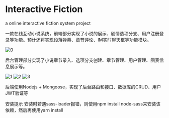# Interactive Fiction

a online interactive fiction system project

一款在线互动小说系统，前端部分实现了小说的展示、剧情选项分支、用户注册登录等功能。预计还将实现段落弹幕、章节评论、IM实时聊天框等功能模块。

![0](https://user-images.githubusercontent.com/26785115/138582270-a6e071f3-5894-44fe-a80e-0d482f90d8b9.png)


后台管理部分实现了小说章节录入、选项分支创建、章节管理、用户管理、图表信息展示等。

![1](https://user-images.githubusercontent.com/26785115/138582282-769f3db3-0d69-4c0a-9532-e13cbd5780aa.png)
![2](https://user-images.githubusercontent.com/26785115/138582285-65a1956d-c890-408c-b1cb-eaf419a5b93a.png)
![3](https://user-images.githubusercontent.com/26785115/138582287-5379ed04-9e65-4ed2-8fa2-da2c2d40e284.png)


后端使用Nodejs + Mongoose，实现了后台路由和接口、数据库的CRUD、用户JWT验证等

安装提示
安装时若遇sass-loader报错，则使用npm install node-sass来安装该依赖，然后再使用yarn install
